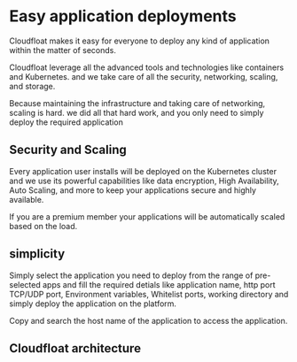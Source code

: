 # Easy application deployments

Cloudfloat makes it easy for everyone to deploy any kind of application within the matter of seconds.

Cloudfloat leverage all the advanced tools and technologies like containers and Kubernetes. and we take care of all the security, networking, scaling, and storage.

Because maintaining the infrastructure and taking care of networking, scaling is hard. we did all that hard work, and you only need to simply deploy the required application

## Security and Scaling

Every application user installs will be deployed on the Kubernetes cluster and we use its powerful capabilities like data encryption, High Availability, Auto Scaling, and more to keep your applications secure and highly available.

If you are a premium member your applications will be automatically scaled based on the load.

## simplicity

Simply select the application you need to deploy from the range of pre-selected apps and fill the required detials like application name, http port TCP/UDP port, Environment variables, Whitelist ports, working directory and simply deploy the application on the platform.

Copy and search the host name of the application to access the application.

## Cloudfloat architecture
